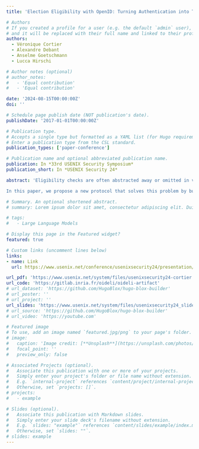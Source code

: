 ```yaml
---
title: 'Election Eligibility with OpenID: Turning Authentication into Transferable Proof of Eligibility'

# Authors
# If you created a profile for a user (e.g. the default `admin` user), write the username (folder name) here
# and it will be replaced with their full name and linked to their profile.
authors:
  - Véronique Cortier
  - Alexandre Debant
  - Anselme Goetschmann
  - Lucca Hirschi

# Author notes (optional)
# author_notes:
#   - 'Equal contribution'
#   - 'Equal contribution'

date: '2024-08-15T00:00:00Z'
doi: ''

# Schedule page publish date (NOT publication's date).
publishDate: '2017-01-01T00:00:00Z'

# Publication type.
# Accepts a single type but formatted as a YAML list (for Hugo requirements).
# Enter a publication type from the CSL standard.
publication_types: ['paper-conference']

# Publication name and optional abbreviated publication name.
publication: In *33rd USENIX Security Symposium*
publication_short: In *USENIX Security 24*

abstract: 'Eligibility checks are often abstracted away or omitted in voting protocols, leading to situations where the voting server can easily stuff the ballot box. One reason for this is the difficulty of bootstraping the authentication material for voters without relying on trusting the voting server. 

In this paper, we propose a new protocol that solves this problem by building on OpenID, a widely deployed authentication protocol. Instead of using it as a standard authentication means, we turn it into a mechanism that delivers transferable proofs of eligibility. Using zk-SNARK proofs, we show that this can be done without revealing any compromising information, in particular, protecting everlasting privacy. Our approach remains efficient and can easily be integrated into existing protocols, as we have done for the Belenios voting protocol. We provide a full-fledged proof of concept along with benchmarks showing our protocol could be realistically used in large-scale elections.'

# Summary. An optional shortened abstract.
# summary: Lorem ipsum dolor sit amet, consectetur adipiscing elit. Duis posuere tellus ac convallis placerat. Proin tincidunt magna sed ex sollicitudin condimentum.

# tags:
#   - Large Language Models

# Display this page in the Featured widget?
featured: true

# Custom links (uncomment lines below)
links:
- name: Link
  url: https://www.usenix.net/conference/usenixsecurity24/presentation/cortier

url_pdf: 'https://www.usenix.net/system/files/usenixsecurity24-cortier.pdf'
url_code: 'https://gitlab.inria.fr/oideli/oideli-artifact'
# url_dataset: 'https://github.com/HugoBlox/hugo-blox-builder'
# url_poster: ''
# url_project: ''
url_slides: 'https://www.usenix.net/system/files/usenixsecurity24_slides-cortier.pdf'
# url_source: 'https://github.com/HugoBlox/hugo-blox-builder'
# url_video: 'https://youtube.com'

# Featured image
# To use, add an image named `featured.jpg/png` to your page's folder.
# image:
#   caption: 'Image credit: [**Unsplash**](https://unsplash.com/photos/pLCdAaMFLTE)'
#   focal_point: ''
#   preview_only: false

# Associated Projects (optional).
#   Associate this publication with one or more of your projects.
#   Simply enter your project's folder or file name without extension.
#   E.g. `internal-project` references `content/project/internal-project/index.md`.
#   Otherwise, set `projects: []`.
# projects:
#   - example

# Slides (optional).
#   Associate this publication with Markdown slides.
#   Simply enter your slide deck's filename without extension.
#   E.g. `slides: "example"` references `content/slides/example/index.md`.
#   Otherwise, set `slides: ""`.
# slides: example
---
```


<!-- {{% callout note %}}
Click the _Cite_ button above to demo the feature to enable visitors to import publication metadata into their reference management software.
{{% /callout %}}

{{% callout note %}}
Create your slides in Markdown - click the _Slides_ button to check out the example.
{{% /callout %}}

Add the publication's **full text** or **supplementary notes** here. You can use rich formatting such as including [code, math, and images](https://docs.hugoblox.com/content/writing-markdown-latex/). -->
